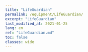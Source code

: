 ```yaml
---
title: "LifeGuardian"
permalink: /equipment/LifeGuardian/
excerpt: "LifeGuardian"
last_modified_at: 2021-01-25
lang: en
ref: "LifeGuardian.md"
toc: false
classes: wide
---
```


